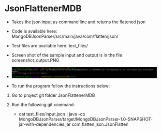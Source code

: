 # JsonFlattenerMDB
* Takes the json input as command line and returns the flatened json

* Code is available here: MongoDBJsonParser/src/main/java/com/flatten/json/

* Test files are available here: test_files/

* Screen shot of the sample input and output is in the file screenshot_output.PNG
* ![sample output](screenshot_output.png)

* To run the program follow the instructions below:

1. Go to project git folder JsonFlattenerMDB 

2. Run the following git command:  
	* cat test_files/input.json | java -cp MongoDBJsonParser/target/MongoDBJsonParser-1.0-SNAPSHOT-jar-with-dependencies.jar com.flatten.json.JsonFlatten
